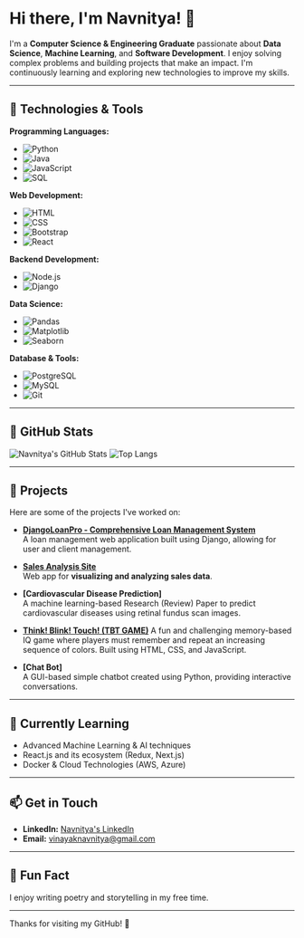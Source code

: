 # Hi there, I'm Navnitya! 👋

I'm a **Computer Science & Engineering Graduate** passionate about **Data Science**, **Machine Learning**, and **Software Development**. I enjoy solving complex problems and building projects that make an impact. I'm continuously learning and exploring new technologies to improve my skills.

---

## 🔧 Technologies & Tools

**Programming Languages:**
- ![Python](https://img.shields.io/badge/-Python-3776AB?style=flat-square&logo=python&logoColor=white)
- ![Java](https://img.shields.io/badge/-Java-007396?style=flat-square&logo=java&logoColor=white)
- ![JavaScript](https://img.shields.io/badge/-JavaScript-F7DF1E?style=flat-square&logo=javascript&logoColor=black)
- ![SQL](https://img.shields.io/badge/-SQL-003B57?style=flat-square&logo=postgresql&logoColor=white)

**Web Development:**
- ![HTML](https://img.shields.io/badge/-HTML-E34F26?style=flat-square&logo=html5&logoColor=white)
- ![CSS](https://img.shields.io/badge/-CSS-1572B6?style=flat-square&logo=css3&logoColor=white)
- ![Bootstrap](https://img.shields.io/badge/-Bootstrap-563D7C?style=flat-square&logo=bootstrap&logoColor=white)
- ![React](https://img.shields.io/badge/-React.js-61DAFB?style=flat-square&logo=react&logoColor=black)

**Backend Development:**
- ![Node.js](https://img.shields.io/badge/-Node.js-339933?style=flat-square&logo=node.js&logoColor=white)
- ![Django](https://img.shields.io/badge/-Django-092E20?style=flat-square&logo=django&logoColor=white)

**Data Science:**
- ![Pandas](https://img.shields.io/badge/-Pandas-150458?style=flat-square&logo=pandas&logoColor=white)
- ![Matplotlib](https://img.shields.io/badge/-Matplotlib-003B57?style=flat-square&logo=matplotlib&logoColor=white)
- ![Seaborn](https://img.shields.io/badge/-Seaborn-9B4F96?style=flat-square&logo=seaborn&logoColor=white)

**Database & Tools:**
- ![PostgreSQL](https://img.shields.io/badge/-PostgreSQL-4169E1?style=flat-square&logo=postgresql&logoColor=white)
- ![MySQL](https://img.shields.io/badge/-MySQL-4479A1?style=flat-square&logo=mysql&logoColor=white)
- ![Git](https://img.shields.io/badge/-Git-F05032?style=flat-square&logo=git&logoColor=white)

---

## 🚀 GitHub Stats

![Navnitya's GitHub Stats](https://github-readme-stats.vercel.app/api?username=Navi025&show_icons=true&theme=radical)
![Top Langs](https://github-readme-stats.vercel.app/api/top-langs/?username=Navi025&layout=compact)

---

## 💼 Projects

Here are some of the projects I've worked on:

- **[DjangoLoanPro - Comprehensive Loan Management System](https://github.com/Navi025/DjangoLoanPro-Comprehensive-Loan-Management-System)**  
  A loan management web application built using Django, allowing for user and client management.

- **[Sales Analysis Site](https://github.com/Navi025/Sales-Analysis-Site-SAS-)**  
   Web app for **visualizing and analyzing sales data**.

- **[Cardiovascular Disease Prediction]**  
  A machine learning-based Research (Review) Paper to predict cardiovascular diseases using retinal fundus scan images.

- **[Think! Blink! Touch! (TBT GAME)](https://simon-says-game-ten.vercel.app/)**
  A fun and challenging memory-based IQ game where players must remember and repeat an increasing sequence of colors. Built using HTML, CSS, and JavaScript.

- **[Chat Bot]**  
  A GUI-based simple chatbot created using Python, providing interactive conversations.

---

## 🌱 Currently Learning

- Advanced Machine Learning & AI techniques  
- React.js and its ecosystem (Redux, Next.js)  
- Docker & Cloud Technologies (AWS, Azure)

---

## 📫 Get in Touch

- **LinkedIn:** [Navnitya's LinkedIn](https://www.linkedin.com/in/navnitya-vinayak-790857212/)
- **Email:** [vinayaknavnitya@gmail.com](vinayaknavnitya@gmail.com)

---

## 📝 Fun Fact

I enjoy writing poetry and storytelling in my free time.

---

Thanks for visiting my GitHub! 🚀
